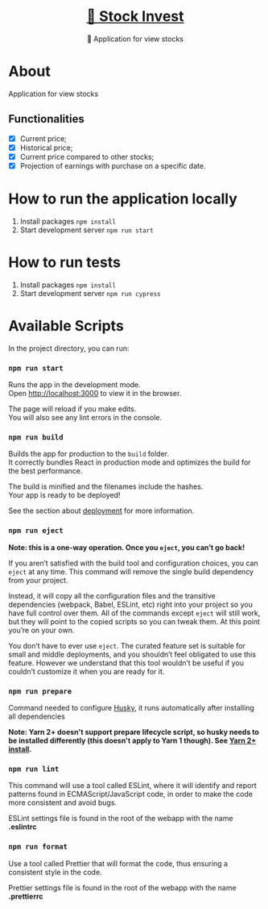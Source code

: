 <h1 align="center">
    <a href="https://github.com/Keemluvr/alive">🔗 Stock Invest</a>
</h1>
<p align="center">🚀 Application for view stocks</p>

# About

Application for view stocks

## Functionalities

- [x] Current price;
- [x] Historical price;
- [x] Current price compared to other stocks;
- [x] Projection of earnings with purchase on a specific date.

# How to run the application locally

1. Install packages `npm install`
2. Start development server `npm run start`

# How to run tests

1. Install packages `npm install`
2. Start development server `npm run cypress`

# Available Scripts

In the project directory, you can run:

### `npm run start`

Runs the app in the development mode.\
Open [http://localhost:3000](http://localhost:3000) to view it in the browser.

The page will reload if you make edits.\
You will also see any lint errors in the console.

### `npm run build`

Builds the app for production to the `build` folder.\
It correctly bundles React in production mode and optimizes the build for the best performance.

The build is minified and the filenames include the hashes.\
Your app is ready to be deployed!

See the section about [deployment](https://facebook.github.io/create-react-app/docs/deployment) for more information.

### `npm run eject`

**Note: this is a one-way operation. Once you `eject`, you can’t go back!**

If you aren’t satisfied with the build tool and configuration choices, you can `eject` at any time. This command will remove the single build dependency from your project.

Instead, it will copy all the configuration files and the transitive dependencies (webpack, Babel, ESLint, etc) right into your project so you have full control over them. All of the commands except `eject` will still work, but they will point to the copied scripts so you can tweak them. At this point you’re on your own.

You don’t have to ever use `eject`. The curated feature set is suitable for small and middle deployments, and you shouldn’t feel obligated to use this feature. However we understand that this tool wouldn’t be useful if you couldn’t customize it when you are ready for it.

### `npm run prepare`

Command needed to configure [Husky](https://typicode.github.io/husky/#/), it runs automatically after installing all dependencies

**Note: Yarn 2+ doesn't support prepare lifecycle script, so husky needs to be installed differently (this doesn't apply to Yarn 1 though). See [Yarn 2+ install](https://typicode.github.io/husky/#/?id=yarn-2).**

### `npm run lint`

This command will use a tool called ESLint, where it will identify and report patterns found in ECMAScript/JavaScript code, in order to make the code more consistent and avoid bugs.

ESLint settings file is found in the root of the webapp with the name **.eslintrc**

### `npm run format`

Use a tool called Prettier that will format the code, thus ensuring a consistent style in the code.

Prettier settings file is found in the root of the webapp with the name **.prettierrc**
